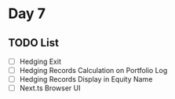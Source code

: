 # Day 7
## TODO List
- [ ] Hedging Exit
- [ ] Hedging Records Calculation on Portfolio Log
- [ ] Hedging Records Display in Equity Name
- [ ] Next.ts Browser UI